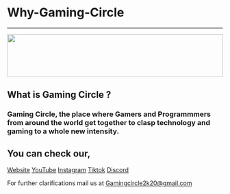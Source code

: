 # Why-Gaming-Circle
<hr> 
<img src="https://i.ibb.co/5K2St0s/BG.png" width="100%" height="100"> 

<h2>What is Gaming Circle ?</h2> 
<h3>Gaming Circle, the place where Gamers and Programmmers from around the world get together
to clasp technology and gaming to a whole new intensity.</h3> 

<h2>You can check our,</h2> 

<a href="http://gamingcircle.ml/">Website</a>
<a href="https://rb.gy/0yacbf">YouTube</a>
<a href="https://rb.gy/eh5lwh">Instagram</a>
<a href="https://www.tiktok.com/@gamingcircle2k20?lang=en">Tiktok</a>
<a href="https://discord.gg/TsjzqFtV">Discord</a> 

For further clarifications mail us at <a href="mailto:gamingcircle2k20@gmail.com">Gamingcircle2k20@gmail.com</a>
